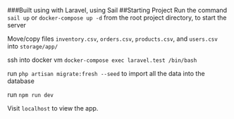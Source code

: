 ###Built using with Laravel, using Sail
##Starting Project
Run the command `sail up` or `docker-compose up -d` from the root project directory, to start the server

Move/copy files `inventory.csv`, `orders.csv`, `products.csv`, and `users.csv` into `storage/app/`

ssh into docker vm `docker-compose exec laravel.test /bin/bash`

run `php artisan migrate:fresh --seed` to import all the data into the database

run `npm run dev`

Visit `localhost` to view the app.
